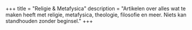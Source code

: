 +++
title       = "Religie & Metafysica"
description = "Artikelen over alles wat te maken heeft met religie, metafysica, theologie, filosofie en meer. Niets kan standhouden zonder beginsel."
+++
